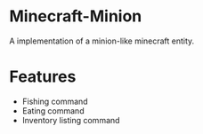 # Minecraft-Minion
A implementation of a minion-like minecraft entity.

# Features
  - Fishing command
  - Eating command
  - Inventory listing command
